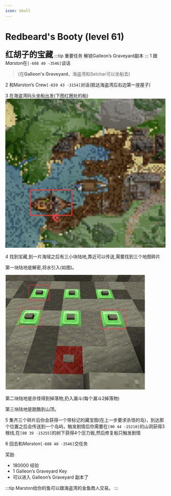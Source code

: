 ```yaml
---
icon: skull
---
```


# Redbeard's Booty (level 61)
<span style="font-size: 25px;">**红胡子的宝藏**</span>
:::tip 重要任务
解锁Galleon’s Graveyard副本
:::
1 跟*Marston*在`[-608 40 -3546]`谈话
>(在**Galleon's Graveyard**，海盗湾和Selchar可以坐船去)

2 和Marston’s Crew`[-659 43 -3154]`对话(抵达海盗湾后右边第一座屋子)

3 在海盗湾码头坐船出发(下图红圈处的船)
![](../../.vuepress/public/assets/img/lvl61-1.jpg)

4 找到宝藏,到一片海域之后有三小块陆地,靠近可以传送,需要找到三个地图碎片

第一块陆地是解密,将水引入(如图)。

![](../../.vuepress/public/assets/img/lvl61-2.jpg)

第二块陆地是杀怪得到掉落物,扔入漏斗(每个漏斗2掉落物)

第三块陆地是跑酷到山顶。

5 集齐三个碎片后你会获得一个带标记的藏宝图(在上一步要求杀怪的岛)，到达那个位置之后会传送到一个岛屿，触发剧情后你需要在`[90 44 -15210]`的山洞获得3根线,在`[80 39 -15255]`的树下获得4个压力板,然后修复船只触发剧情

6 回去和*Marston*`[-608 40 -3546]`交任务

奖励
+ 180000 经验
+ 1 Galleon’s Graveyard Key
+ 可以进入 Galleon’s Graveyard 副本了

:::tip
Marston给你的鱼可以跟海盗湾的金鱼商人交易。
:::
